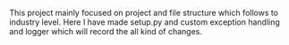 This project mainly focused on project and file structure which follows to industry level. 
Here I have made setup.py and custom exception handling and logger which will record the all kind of changes.
